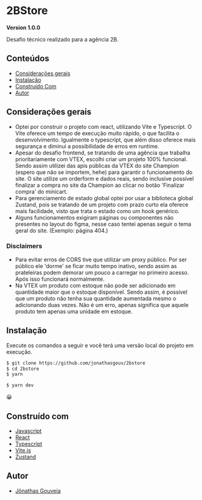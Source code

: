 # 2BStore
**Version 1.0.0**

Desafio técnico realizado para a agência 2B.


## Conteúdos
* [Considerações gerais](#considerações-gerais)
* [Instalação](#instalação)
* [Construído Com](#construído-com)
* [Autor](#autor)

##  Considerações gerais
- Optei por construir o projeto com react, utilizando Vite e Typescript. O Vite oferece um tempo de execução muito rápido, o que facilita o desenvolvimento. Igualmente o typescript, que além disso oferece mais segurança e diminui a possibilidade de erros em runtime.
- Apesar do desafio frontend, se tratando de uma agência que trabalha prioritariamente com VTEX, escolhi criar um projeto 100% funcional. Sendo assim utilizei das apis públicas da VTEX do site Champion (espero que não se importem, hehe) para garantir o funcionamento do site. O site utilize um orderform e dados reais, sendo inclusive possível finalizar a compra no site da Champion ao clicar no botão 'Finalizar compra' do minicart.
- Para gerenciamento de estado global optei por usar a biblioteca global Zustand, pois se tratando de um projeto com prazo curto ela oferece mais facilidade, visto que trata o estado como um hook genérico.
- Alguns funcionamentos exigiram páginas ou componentes não presentes no layout do figma, nesse caso tentei apenas seguir o tema geral do site. (Exemplo: página 404.)

### Disclaimers
- Para evitar erros de CORS tive que utilizar um proxy público. Por ser público ele 'dorme' se ficar muito tempo inativo, sendo assim as prateleiras podem demorar um pouco a carregar no primeiro acesso. Após isso funcionará normalmente.
- Na VTEX um produto com estoque não pode ser adicionado em quantidade maior que o estoque disponível. Sendo assim, é possível que um produto não tenha sua quantidade aumentada mesmo o adicionando duas vezes. Não é um erro, apenas significa que aquele produto tem apenas uma unidade em estoque.

## Instalação
Execute os comandos a seguir e você terá uma versão local do projeto em execução.
```bash
$ git clone https://github.com/jonathasgouv/2bstore
$ cd 2bstore
$ yarn
```

```bash
$ yarn dev
```

:grinning:

## Construído com
* [Javascript](https://www.javascript.com/)
* [React](https://react.dev/)
* [Typescript](https://www.typescriptlang.org/)
* [Vite.js](https://vitejs.dev/)
* [Zustand](https://zustand-demo.pmnd.rs/)

## Autor
* [Jônathas Gouveia](https://github.com/jonathasgouv/)
